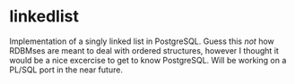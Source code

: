linkedlist
==========

Implementation of a singly linked list in PostgreSQL. Guess this _not_ how
RDBMses are meant to deal with ordered structures, however I thought it would
be a nice excercise to get to know PostgreSQL. Will be working on a PL/SQL
port in the near future.
